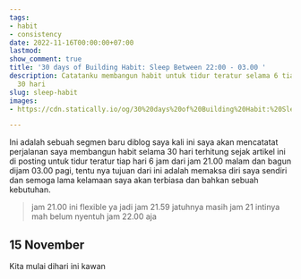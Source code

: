 ```yaml
---
tags:
- habit
- consistency
date: 2022-11-16T00:00:00+07:00
lastmod: 
show_comment: true
title: '30 days of Building Habit: Sleep Between 22:00 - 03.00 '
description: Catatanku membangun habit untuk tidur teratur selama 6 tiap hari selama
  30 hari
slug: sleep-habit
images:
- https://cdn.statically.io/og/30%20days%20of%20Building%20Habit:%20Sleep%20Between%2021:00%20-%2003.00.jpg

---
```

Ini adalah sebuah segmen baru diblog saya kali ini saya akan mencatatat perjalanan saya membangun habit selama 30 hari terhitung sejak artikel ini di posting untuk tidur teratur tiap hari 6 jam dari jam 21.00 malam dan bagun dijam 03.00 pagi, tentu nya tujuan dari ini adalah memaksa diri saya sendiri dan semoga lama kelamaan saya akan terbiasa dan bahkan sebuah kebutuhan.

> jam 21.00 ini flexible ya jadi jam 21.59 jatuhnya masih jam 21 intinya mah belum nyentuh jam 22.00 aja

## 15 November

Kita mulai dihari ini kawan